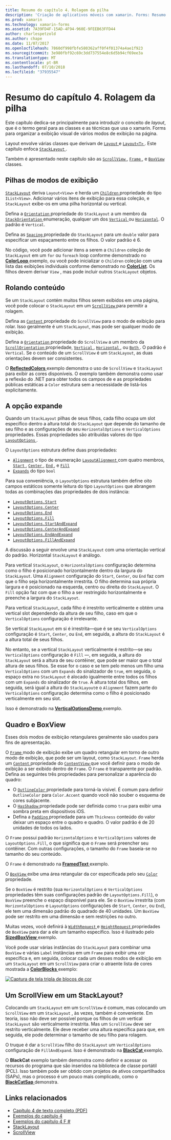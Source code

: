 ```yaml
---
title: Resumo do capítulo 4. Rolagem da pilha
description: 'Criação de aplicativos móveis com xamarin. Forms: Resumo do capítulo 4. Rolagem da pilha'
ms.prod: xamarin
ms.technology: xamarin-forms
ms.assetid: 7A39FD4F-15AD-4F94-960E-9FEEB63FFD44
author: charlespetzold
ms.author: chape
ms.date: 11/07/2017
ms.openlocfilehash: 7860df998fbfe580362aff0f4f01374a4ae1f923
ms.sourcegitcommit: 3e980fbf92c69c3dd737554e8c6d5b94cf69ee3a
ms.translationtype: MT
ms.contentlocale: pt-BR
ms.lasthandoff: 07/10/2018
ms.locfileid: "37935547"
---
```

# <a name="summary-of-chapter-4-scrolling-the-stack"></a>Resumo do capítulo 4. Rolagem da pilha

Este capítulo dedica-se principalmente para introduzir o conceito de *layout*, que é o termo geral para as classes e as técnicas que usa o xamarin. Forms para organizar a exibição visual de vários modos de exibição na página.

Layout envolve várias classes que derivam de [ `Layout` ](https://developer.xamarin.com/api/type/Xamarin.Forms.Layout/) e [ `Layout<T>` ](https://developer.xamarin.com/api/type/Xamarin.Forms.Layout%3CT%3E/). Este capítulo enfoca [ `StackLayout` ](https://developer.xamarin.com/api/type/Xamarin.Forms.StackLayout/).

Também é apresentado neste capítulo são as [ `ScrollView` ](https://developer.xamarin.com/api/type/Xamarin.Forms.ScrollView/), [ `Frame` ](https://developer.xamarin.com/api/type/Xamarin.Forms.Frame/), e [ `BoxView` ](https://developer.xamarin.com/api/type/Xamarin.Forms.BoxView/) classes.

## <a name="stacks-of-views"></a>Pilhas de modos de exibição

[`StackLayout`](https://developer.xamarin.com/api/type/Xamarin.Forms.StackLayout/) deriva `Layout<View>` e herda um [ `Children` ](https://developer.xamarin.com/api/type/Xamarin.Forms.Layout%3CT%3E/) propriedade do tipo `IList<View>`. Adicionar vários itens de exibição para essa coleção, e `StackLayout` exibe-os em uma pilha horizontal ou vertical.

Defina a [ `Orientation` ](xref:Xamarin.Forms.StackLayout.Orientation) propriedade do `StackLayout` a um membro da [ `StackOrientation` ](xref:Xamarin.Forms.StackOrientation) enumeração, qualquer um dos [ `Vertical` ](xref:Xamarin.Forms.StackOrientation.Vertical) ou [ `Horizontal`](xref:Xamarin.Forms.StackOrientation.Horizontal). O padrão é `Vertical`.

Defina as [ `Spacing` ](https://developer.xamarin.com/api/property/Xamarin.Forms.StackLayout.Spacing/) propriedade do `StackLayout` para um `double` valor para especificar um espaçamento entre os filhos. O valor padrão é 6.

No código, você pode adicionar itens a serem a `Children` coleção de `StackLayout` em um `for` ou `foreach` loop conforme demonstrado no [ **ColorLoop** ](https://github.com/xamarin/xamarin-forms-book-samples/tree/master/Chapter04/ColorLoop) exemplo, ou você pode inicializar o `Children` coleção com uma lista das exibições individuais conforme demonstrado no [ **ColorList**](https://github.com/xamarin/xamarin-forms-book-samples/tree/master/Chapter04/ColorList). Os filhos devem derivar `View` , mas pode incluir outros `StackLayout` objetos.

## <a name="scrolling-content"></a>Rolando conteúdo

Se um `StackLayout` contém muitos filhos serem exibidos em uma página, você pode colocar o `StackLayout` em um [ `ScrollView` ](https://developer.xamarin.com/api/type/Xamarin.Forms.ScrollView/) para permitir a rolagem.

Defina as [ `Content` ](https://developer.xamarin.com/api/property/Xamarin.Forms.ScrollView.Content/) propriedade do `ScrollView` para o modo de exibição para rolar. Isso geralmente é um `StackLayout`, mas pode ser qualquer modo de exibição.

Defina a [ `Orientation` ](xref:Xamarin.Forms.ScrollView.Orientation) propriedade do `ScrollView` a um membro da [ `ScrollOrientation` ](xref:Xamarin.Forms.ScrollOrientation) propriedade, [ `Vertical` ](xref:Xamarin.Forms.ScrollOrientation.Vertical), [ `Horizontal` ](xref:Xamarin.Forms.ScrollOrientation.Horizontal), ou [ `Both` ](xref:Xamarin.Forms.ScrollOrientation.Both). O padrão é `Vertical`. Se o conteúdo de um `ScrollView` é um `StackLayout`, as duas orientações devem ser consistentes.

O [ **ReflectedColors** ](https://github.com/xamarin/xamarin-forms-book-samples/tree/master/Chapter04/ReflectedColors) exemplo demonstra o uso de `ScrollView` e `StackLayout` para exibir as cores disponíveis. O exemplo também demonstra como usar a reflexão do .NET para obter todos os campos de e as propriedades públicas estáticas a `Color` estrutura sem a necessidade de listá-los explicitamente.

## <a name="the-expands-option"></a>A opção expande

Quando um `StackLayout` pilhas de seus filhos, cada filho ocupa um slot específico dentro a altura total do `StackLayout` que depende do tamanho de seu filho e as configurações de seu `HorizontalOptions` e `VerticalOptions` propriedades. Essas propriedades são atribuídas valores do tipo [ `LayoutOptions` ](http://developer.xamstage.com/api/type/Xamarin.Forms.LayoutOptions/).

O `LayoutOptions` estrutura define duas propriedades:

- [`Alignment`](xref:Xamarin.Forms.LayoutOptions.Alignment) o tipo de enumeração [ `LayoutAlignment` ](xref:Xamarin.Forms.LayoutAlignment) com quatro membros, [ `Start` ](xref:Xamarin.Forms.LayoutAlignment.Start), [ `Center` ](xref:Xamarin.Forms.LayoutAlignment.Center), [ `End` ](xref:Xamarin.Forms.LayoutAlignment.End), e [`Fill`](xref:Xamarin.Forms.LayoutAlignment.Fill)
- [`Expands`](xref:Xamarin.Forms.LayoutOptions.Expands) do tipo `bool`

Para sua conveniência, o `LayoutOptions` estrutura também define oito campos estáticos somente leitura do tipo `LayoutOptions` que abrangem todas as combinações das propriedades de dois instância:

- [`LayoutOptions.Start`](https://developer.xamarin.com/api/field/Xamarin.Forms.LayoutOptions.Start/)
- [`LayoutOptions.Center`](https://developer.xamarin.com/api/field/Xamarin.Forms.LayoutOptions.Center/)
- [`LayoutOptions.End`](https://developer.xamarin.com/api/field/Xamarin.Forms.LayoutOptions.End/)
- [`LayoutOptions.Fill`](https://developer.xamarin.com/api/field/Xamarin.Forms.LayoutOptions.Fill/)
- [`LayoutOptions.StartAndExpand`](https://developer.xamarin.com/api/field/Xamarin.Forms.LayoutOptions.StartAndExpand/)
- [`LayoutOptions.CenterAndExpand`](https://developer.xamarin.com/api/field/Xamarin.Forms.LayoutOptions.CenterAndExpand/)
- [`LayoutOptions.EndAndExpand`](https://developer.xamarin.com/api/field/Xamarin.Forms.LayoutOptions.EndAndExpand/)
- [`LayoutOptions.FillAndExpand`](https://developer.xamarin.com/api/field/Xamarin.Forms.LayoutOptions.FillAndExpand/)

A discussão a seguir envolve uma `StackLayout` com uma orientação vertical do padrão. Horizontal `StackLayout` é análogo.

Para vertical `StackLayout`, o `HorizontalOptions` configuração determina como o filho é posicionado horizontalmente dentro da largura do `StackLayout`. Uma `Alignment` configuração do `Start`, `Center`, ou `End` faz com que o filho seja horizontalmente irrestrita. O filho determina sua própria largura e é posicionado na esquerda, centro ou direita do `StackLayout`. O `Fill` opção faz com que o filho a ser restringido horizontalmente e preenche a largura do `StackLayout`.

Para vertical `StackLayout`, cada filho é irrestrito verticalmente e obtém uma vertical slot dependendo da altura de seu filho, caso em que o `VerticalOptions` configuração é irrelevante.

Se vertical `StackLayout` em si é irrestrita&mdash;que é se seu `VerticalOptions` configuração é `Start`, `Center`, ou `End`, em seguida, a altura do `StackLayout` é a altura total de seus filhos.

No entanto, se a vertical `StackLayout` verticalmente é restrito&mdash;se seu `VerticalOptions` configuração é `Fill` &mdash;, em seguida, a altura do `StackLayout` será a altura de seu contêiner, que pode ser maior que o total altura de seus filhos. Se esse for o caso e se tem pelo menos um filho uma `VerticalOptions` com um `Expands` do sinalizador de `true`, em seguida, o espaço extra no `StackLayout` é alocado igualmente entre todos os filhos com um `Expands` do sinalizador de `true`. A altura total dos filhos, em seguida, será igual a altura do `StackLayout`e o `Alignment` fazem parte do `VerticalOptions` configuração determina como o filho é posicionado verticalmente em seu slot.

Isso é demonstrado na [ **VerticalOptionsDemo** ](https://github.com/xamarin/xamarin-forms-book-samples/tree/master/Chapter04/VerticalOptionsDemo) exemplo.

## <a name="frame-and-boxview"></a>Quadro e BoxView

Esses dois modos de exibição retangulares geralmente são usados para fins de apresentação.

O [ `Frame` ](https://developer.xamarin.com/api/type/Xamarin.Forms.Frame/) modo de exibição exibe um quadro retangular em torno de outro modo de exibição, que pode ser um layout, como `StackLayout`. `Frame` herda um [ `Content` ](https://developer.xamarin.com/api/property/Xamarin.Forms.ContentView.Content/) propriedade do [ `ContentView` ](https://developer.xamarin.com/api/type/Xamarin.Forms.ContentView/) que você definir para o modo de exibição a ser exibido dentro de `Frame`. O `Frame` é transparente por padrão. Defina as seguintes três propriedades para personalizar a aparência do quadro:

- O [ `OutlineColor` ](https://developer.xamarin.com/api/property/Xamarin.Forms.Frame.OutlineColor/) propriedade para torná-la visível. É comum para definir `OutlineColor` para `Color.Accent` quando você não souber o esquema de cores subjacente.
- O [ `HasShadow` ](https://developer.xamarin.com/api/property/Xamarin.Forms.Frame.HasShadow/) propriedade pode ser definida como `true` para exibir uma sombra preta em dispositivos iOS.
- Defina a [ `Padding` ](https://developer.xamarin.com/api/property/Xamarin.Forms.Layout.Padding/) propriedade para um `Thickness` conteúdo do valor deixar um espaço entre o quadro e quadro. O valor padrão é de 20 unidades de todos os lados.

O `Frame` possui padrão `HorizontalOptions` e `VerticalOptions` valores de `LayoutOptions.Fill`, o que significa que o `Frame` será preencher seu contêiner. Com outras configurações, o tamanho do `Frame` baseia-se no tamanho do seu conteúdo.

O `Frame` é demonstrado na [ **FramedText** ](https://github.com/xamarin/xamarin-forms-book-samples/tree/master/Chapter04/FramedText) exemplo.

O [ `BoxView` ](https://developer.xamarin.com/api/type/Xamarin.Forms.BoxView/) exibe uma área retangular da cor especificada pelo seu [ `Color` ](https://developer.xamarin.com/api/property/Xamarin.Forms.BoxView.Color/) propriedade.

Se o `BoxView` é restrito (sua `HorizontalOptions` e `VerticalOptions` propriedades têm suas configurações padrão de `LayoutOptions.Fill`), o `BoxView` preenche o espaço disponível para ele. Se o `BoxView` irrestrita (com `HorizontalOptions` e `LayoutOptions` configurações de `Start`, `Center`, ou `End`), ele tem uma dimensão padrão do quadrado de 40 unidades. Um `BoxView` pode ser restrito em uma dimensão e sem restrições no outro.

Muitas vezes, você definirá à [ `WidthRequest` ](https://developer.xamarin.com/api/property/Xamarin.Forms.VisualElement.WidthRequest/) e [ `HeightRequest` ](https://developer.xamarin.com/api/property/Xamarin.Forms.VisualElement.HeightRequest/) propriedades de `BoxView` para dar a ele um tamanho específico. Isso é ilustrado pelo [ **SizedBoxView** ](https://github.com/xamarin/xamarin-forms-book-samples/tree/master/Chapter04/SizedBoxView) exemplo.

Você pode usar várias instâncias do `StackLayout` para combinar uma `BoxView` e várias `Label` instâncias em um `Frame` para exibir uma cor específica e, em seguida, colocar cada um desses modos de exibição em um `StackLayout` em um `ScrollView` para criar o atraente lista de cores mostrada a [ **ColorBlocks** ](https://github.com/xamarin/xamarin-forms-book-samples/tree/master/Chapter04/ColorBlocks) exemplo:

[![Captura de tela tripla de blocos de cor](images/ch04fg11-small.png "lista de cores")](images/ch04fg11-large.png#lightbox "lista de cores")

## <a name="a-scrollview-in-a-stacklayout"></a>Um ScrollView em um StackLayout?

Colocando um `StackLayout` em um `ScrollView` é comum, mas colocando um `ScrollView` em um `StackLayout` , às vezes, também é conveniente. Em teoria, isso não deve ser possível porque os filhos de um vertical `StackLayout` são verticalmente irrestrita. Mas um `ScrollView` deve ser restrito verticalmente. Ele deve receber uma altura específica para que, em seguida, ele pode determinar o tamanho de seu filho para rolagem.

O truque é dar a `ScrollView` filho do `StackLayout` um `VerticalOptions` configuração de `FillAndExpand`. Isso é demonstrado na [ **BlackCat** ](https://github.com/xamarin/xamarin-forms-book-samples/tree/master/Chapter04/BlackCat) exemplo.

O **BlackCat** exemplo também demonstra como definir e acessar os recursos do programa que são inseridos na biblioteca de classe portátil (PCL). Isso também pode ser obtido com projetos de ativos compartilhados (SAPs), mas o processo é um pouco mais complicado, como o [ **BlackCatSap** ](https://github.com/xamarin/xamarin-forms-book-samples/tree/master/Chapter04/BlackCatSap) demonstra.



## <a name="related-links"></a>Links relacionados

- [Capítulo 4 de texto completo (PDF)](https://download.xamarin.com/developer/xamarin-forms-book/XamarinFormsBook-Ch04-Apr2016.pdf)
- [Exemplos do capítulo 4](https://github.com/xamarin/xamarin-forms-book-samples/tree/master/Chapter04)
- [Exemplos do capítulo 4 F #](https://github.com/xamarin/xamarin-forms-book-samples/tree/master/Chapter04/FS)
- [StackLayout](~/xamarin-forms/user-interface/layouts/stack-layout.md)
- [ScrollView](~/xamarin-forms/user-interface/layouts/scroll-view.md)
